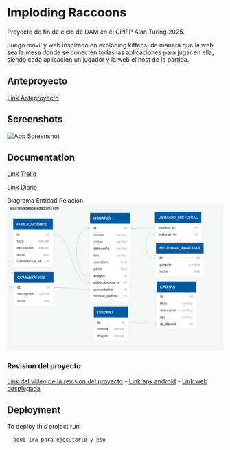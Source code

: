 
# Imploding Raccoons

Proyecto de fin de ciclo de DAM en el CPIFP Alan Turing 2025.

Juego movil y web inspirado en exploding kittens, de manera que la web sea la mesa donde se conecten todas las aplicaciones para jugar en ella, siendo cada aplicacion un jugador y la web el host de la partida.


## Anteproyecto
[Link Anteproyecto](https://docs.google.com/document/d/1dbNNTdb8QzlD5lRAiDT1_BaWJLE6FMgzKpKCUVFwbn4/edit?usp=sharing)

## Screenshots
![App Screenshot](https://via.placeholder.com/468x300?text=App+Screenshot+Here)

## Documentation
[Link Trello](https://trello.com/b/0hjXPQi0/imploding-raccoons)

[Link Diario](https://docs.google.com/document/d/1ykSWTH5ng5t6gG1ch_GlARGJf0C_IkZsw6Mv_BXGNj8/edit?usp=sharing)

Diagrama Entidad Relacion:  
![Diagrama_ER](recursosReadme/image.png) 

### Revision del proyecto
[Link del video de la revision del proyecto](https://drive.google.com/file/d/1wlLvvplchkN1s8ChJj8qEuTx1m5q71qR/view?usp=sharing) -
[Link apk android]([https://drive.google.com/file/d/15eNXxm5rMJ-DYa90k89Hx2IW83FckZyU/view?usp=sharing](https://github.com/Adricarmona/TFG_ImplodingRacoon/blob/4b86e76dbd12f325ae806eab96e5ad5c39cf18ef/recursosReadme/implodingRacoon_apk_24-05-25.apk)) -
[Link web desplegada](https://imploding-racoons-jxcckvokh-gla2s-projects.vercel.app/) 
 
## Deployment

To deploy this project run

```bash
  aqui ira para ejecutarlo y eso
```
